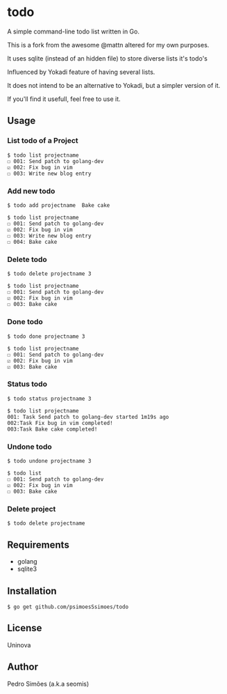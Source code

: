 # todo

A simple command-line todo list written in Go.

This is a fork from the awesome @mattn altered for my own purposes.

It uses sqlite (instead of an hidden file) to store diverse lists it's todo's

Influenced by Yokadi feature of having several lists.

It does not intend to be an alternative to Yokadi, but a simpler version of it.

If you'll find it usefull, feel free to use it.

## Usage

### List todo of a Project
```
$ todo list projectname
☐ 001: Send patch to golang-dev
☑ 002: Fix bug in vim
☐ 003: Write new blog entry
```

### Add new todo
```
$ todo add projectname  Bake cake

$ todo list projectname
☐ 001: Send patch to golang-dev
☑ 002: Fix bug in vim
☐ 003: Write new blog entry
☐ 004: Bake cake
```

### Delete todo
```
$ todo delete projectname 3

$ todo list projectname
☐ 001: Send patch to golang-dev
☑ 002: Fix bug in vim
☐ 003: Bake cake
```

### Done todo
```
$ todo done projectname 3

$ todo list projectname
☐ 001: Send patch to golang-dev
☑ 002: Fix bug in vim
☑ 003: Bake cake
```
### Status todo
```
$ todo status projectname 3

$ todo list projectname
001: Task Send patch to golang-dev started 1m19s ago
002:Task Fix bug in vim completed!
003:Task Bake cake completed!

```

### Undone todo
```
$ todo undone projectname 3

$ todo list
☐ 001: Send patch to golang-dev
☑ 002: Fix bug in vim
☐ 003: Bake cake
```
### Delete project
```
$ todo delete projectname
```

## Requirements

* golang
* sqlite3

## Installation

```
$ go get github.com/psimoesSsimoes/todo
```

## License

Uninova

## Author

Pedro Simões (a.k.a seomis)
